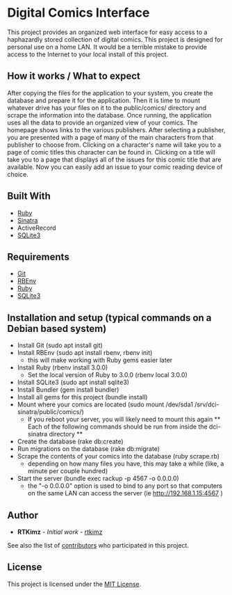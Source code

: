 # Digital Comics Interface

This project provides an organized web interface for easy access to a haphazardly stored collection of digital comics. This project is designed for personal use on a home LAN. It would be a terrible mistake to provide access to the Internet to your local install of this project.

## How it works / What to expect

After copying the files for the application to your system, you create the database and prepare it for the application. Then it is time to mount whatever drive has your files on it to the public/comics/ directory and scrape the information into the database. Once running, the application uses all the data to provide an organized view of your comics. The homepage shows links to the various publishers. After selecting a publisher, you are presented with a page of many of the main characters from that publisher to choose from. Clicking on a character's name will take you to a page of comic titles this character can be found in. Clicking on a title will take you to a page that displays all of the issues for this comic title that are available. Now you can easily add an issue to your comic reading device of choice. 

## Built With

* [Ruby](https://www.ruby-lang.org)
* [Sinatra](http://sinatrarb.com/)
* ActiveRecord
* [SQLite3](https://sqlite.org/index.html)

## Requirements

* [Git](https://git-scm.com/)
* [RBEnv](https://github.com/rbenv/rbenv)
* [Ruby](https://www.ruby-lang.org)
* [SQLite3](https://sqlite.org/index.html)

## Installation and setup (typical commands on a Debian based system)

* Install Git (sudo apt install git)
* Install RBEnv (sudo apt install rbenv, rbenv init)
  * this will make working with Ruby gems easier later
* Install Ruby (rbenv install 3.0.0)
  * Set the local version of Ruby to 3.0.0 (rbenv local 3.0.0)
* Install SQLite3 (sudo apt install sqlite3)
* Install Bundler (gem install bundler)
* Install all gems for this project (bundle install)
* Mount where your comics are located (sudo mount /dev/sda1 /srv/dci-sinatra/public/comics/)
  * If you reboot your server, you will likely need to mount this again
** Each of the following commands should be run from inside the dci-sinatra directory **
* Create the database (rake db:create)
* Run migrations on the database (rake db:migrate)
* Scrape the contents of your comics into the database (ruby scrape.rb)
  * depending on how many files you have, this may take a while (like, a minute per couple hundred)
* Start the server (bundle exec rackup -p 4567 -o 0.0.0.0)
  * the "-o 0.0.0.0" option is used to bind to any port so that computers on the same LAN can access the server (ie http://192.168.1.15:4567 )

## Author

* **RTKimz** - *Initial work* - [rtkimz](https://github.com/rtkimz)

See also the list of [contributors](https://github.com/rtkimz/dci-sinatra/contributors) who participated in this project.

## License

This project is licensed under the [MIT License](LICENSE).
